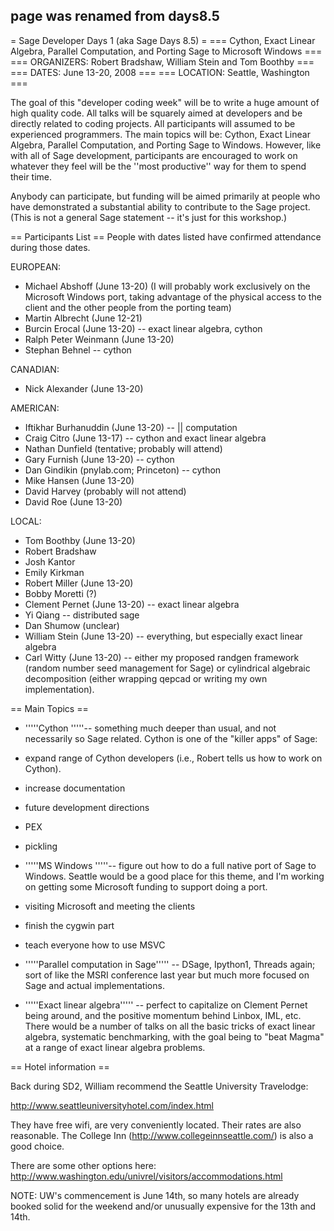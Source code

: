 ## page was renamed from days8.5
= Sage Developer Days 1 (aka Sage Days 8.5) =
=== Cython, Exact Linear Algebra, Parallel Computation, and Porting Sage to Microsoft Windows ===
=== ORGANIZERS: Robert Bradshaw, William Stein and Tom Boothby ===
=== DATES: June 13-20, 2008 ===
=== LOCATION: Seattle, Washington ===

The goal of this "developer coding week" will be to write a huge amount of high quality code.  All talks will be squarely aimed at developers and be directly related to coding projects.  All participants will assumed to be experienced programmers. The main topics will be: Cython, Exact Linear Algebra, Parallel Computation, and Porting Sage to Windows.   However, like with all of Sage development, participants are encouraged to work on whatever they feel will be the ''most productive'' way for them to spend their time.

Anybody can participate, but funding will be aimed primarily at people who have demonstrated a substantial ability to contribute to the Sage project.  (This is not a general Sage statement -- it's just for this workshop.)

== Participants List ==
People with dates listed have confirmed attendance during those dates.

EUROPEAN:

 * Michael Abshoff (June 13-20) (I will probably work exclusively on the Microsoft Windows port, taking advantage of the physical access to the client and the other people from the porting team)
 * Martin Albrecht (June 12-21)
 * Burcin Erocal (June 13-20) -- exact linear algebra, cython
 * Ralph Peter Weinmann (June 13-20)
 * Stephan Behnel -- cython


CANADIAN:

 * Nick Alexander (June 13-20)

AMERICAN:

 * Iftikhar Burhanuddin (June 13-20) -- || computation
 * Craig Citro (June 13-17) -- cython and exact linear algebra
 * Nathan Dunfield (tentative; probably will attend)
 * Gary Furnish (June 13-20) -- cython
 * Dan Gindikin (pnylab.com; Princeton) -- cython
 * Mike Hansen (June 13-20)
 * David Harvey (probably will not attend)
 * David Roe (June 13-20)

LOCAL:

 * Tom Boothby (June 13-20)
 * Robert Bradshaw
 * Josh Kantor
 * Emily Kirkman
 * Robert Miller (June 13-20)
 * Bobby Moretti (?)
 * Clement Pernet (June 13-20) -- exact linear algebra
 * Yi Qiang -- distributed sage
 * Dan Shumow (unclear)
 * William Stein (June 13-20) -- everything, but especially exact linear algebra
 * Carl Witty (June 13-20) -- either my proposed randgen framework (random number seed management for Sage) or cylindrical algebraic decomposition (either wrapping qepcad or writing my own implementation).

== Main Topics ==
 * '''''Cython '''''-- something much deeper than usual, and not necessarily so Sage related.  Cython is one of the "killer apps" of Sage:
  * expand range of Cython developers (i.e., Robert tells us how to work on Cython).
  * increase documentation
  * future development directions
  * PEX
  * pickling

 * '''''MS Windows '''''-- figure out how to do a full native port of Sage to Windows. Seattle would be a good place for this theme, and I'm working on getting some Microsoft funding to support doing a port.
  * visiting Microsoft and meeting the clients
  * finish the cygwin part
  * teach everyone how to use MSVC

 * '''''Parallel computation in Sage''''' -- DSage, Ipython1, Threads again; sort of like the MSRI conference last year but much more focused on Sage and actual implementations.
 * '''''Exact linear algebra''''' -- perfect to capitalize on Clement Pernet being around, and the positive momentum behind Linbox, IML, etc.  There would be a number of talks on all the basic tricks of exact linear algebra, systematic benchmarking, with the goal being to "beat Magma" at a range of exact linear algebra problems.

== Hotel information ==

Back during SD2, William recommend the Seattle University Travelodge:

   http://www.seattleuniversityhotel.com/index.html

They have free wifi, are very conveniently located.   Their rates are also reasonable.  The College Inn (http://www.collegeinnseattle.com/) is also a good choice.

There are some other options here:
  http://www.washington.edu/univrel/visitors/accommodations.html

NOTE: UW's commencement is June 14th, so many hotels are already booked solid for the weekend and/or unusually expensive for the 13th and 14th.  

